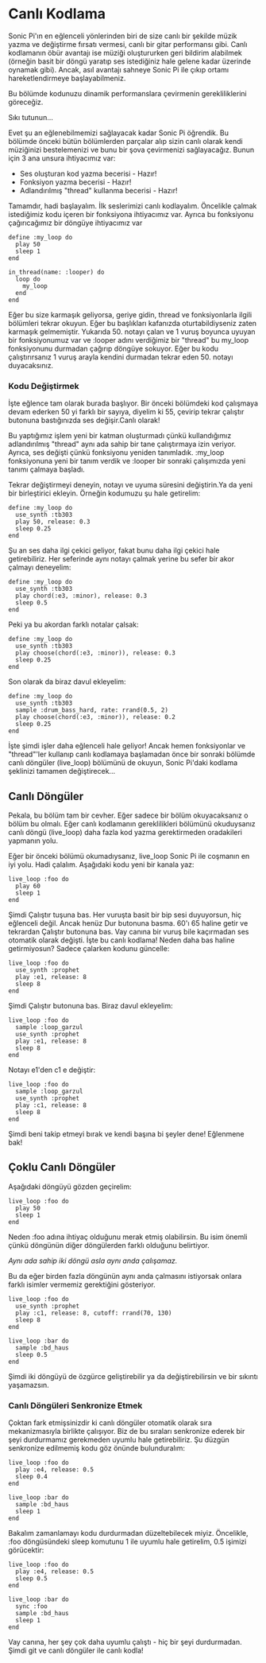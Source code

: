 # Canlı Kodlama

Sonic Pi'ın en eğlenceli yönlerinden biri de size canlı bir şekilde müzik yazma ve değiştirme fırsatı vermesi, canlı bir gitar performansı gibi. Canlı kodlamanın öbür avantajı ise müziği oluştururken geri bildirim alabilmek (örneğin basit bir döngü yaratıp ses istediğiniz hale gelene kadar üzerinde oynamak gibi). Ancak, asıl avantajı sahneye Sonic Pi ile çıkıp ortamı hareketlendirmeye başlayabilmeniz.

Bu bölümde kodunuzu dinamik performanslara çevirmenin gerekliliklerini göreceğiz.

Sıkı tutunun...

Evet şu an eğlenebilmemizi sağlayacak kadar Sonic Pi öğrendik. Bu bölümde önceki bütün bölümlerden parçalar alıp sizin canlı olarak kendi müziğinizi bestelemenizi ve bunu bir şova çevirmenizi sağlayacağız. Bunun için 3 ana unsura ihtiyacımız var:

  - Ses oluşturan kod yazma becerisi - Hazır!
  - Fonksiyon yazma becerisi - Hazır!
  - Adlandırılmış "thread" kullanma becerisi - Hazır!

Tamamdır, hadi başlayalım. İlk seslerimizi canlı kodlayalım. Öncelikle çalmak istediğimiz kodu içeren bir fonksiyona ihtiyacımız var. Ayrıca bu fonksiyonu çağırıcağımız bir döngüye ihtiyacımız var
```
define :my_loop do
  play 50
  sleep 1
end

in_thread(name: :looper) do
  loop do
    my_loop
  end
end 
```
Eğer bu size karmaşık geliyorsa, geriye gidin, thread ve fonksiyonlarla ilgili bölümleri tekrar okuyun. Eğer bu başlıkları kafanızda oturtabildiyseniz zaten karmaşık gelmemiştir.
Yukarıda 50. notayı çalan ve 1 vuruş boyunca uyuyan bir fonksiyonumuz var ve :looper adını verdiğimiz bir "thread" bu my_loop fonksiyonunu durmadan çağırıp döngüye sokuyor.
Eğer bu kodu çalıştırırsanız 1 vuruş arayla kendini durmadan tekrar eden 50. notayı duyacaksınız.

### Kodu Değiştirmek
İşte eğlence tam olarak burada başlıyor. Bir önceki bölümdeki kod çalışmaya devam ederken 50 yi farklı bir sayıya, diyelim ki 55, çevirip tekrar çalıştır butonuna bastığınızda ses değişir.Canlı olarak!

Bu yaptığımız işlem yeni bir katman oluşturmadı çünkü kullandığımız adlandırılmış "thread" aynı ada sahip bir tane çalıştırmaya izin veriyor. Ayrıca, ses değişti çünkü fonksiyonu yeniden tanımladık. :my_loop fonksiyonuna yeni bir tanım verdik ve :looper bir sonraki çalışımızda yeni tanımı çalmaya başladı.

Tekrar değiştirmeyi deneyin, notayı ve uyuma süresini değiştirin.Ya da yeni bir birleştirici ekleyin. Örneğin kodumuzu şu hale getirelim:
```
define :my_loop do
  use_synth :tb303
  play 50, release: 0.3
  sleep 0.25
end 
```
Şu an ses daha ilgi çekici geliyor, fakat bunu daha ilgi çekici hale getirebiliriz. Her seferinde aynı notayı çalmak yerine bu sefer bir akor çalmayı deneyelim:
```
define :my_loop do
  use_synth :tb303
  play chord(:e3, :minor), release: 0.3
  sleep 0.5
end 
```
Peki ya bu akordan farklı notalar çalsak:
```
define :my_loop do
  use_synth :tb303
  play choose(chord(:e3, :minor)), release: 0.3
  sleep 0.25
end 
```
Son olarak da biraz davul ekleyelim:
```
define :my_loop do
  use_synth :tb303
  sample :drum_bass_hard, rate: rrand(0.5, 2)
  play choose(chord(:e3, :minor)), release: 0.2
  sleep 0.25
end 
```
İşte şimdi işler daha eğlenceli hale geliyor!
Ancak hemen fonksiyonlar ve "thread"'ler kullanıp canlı kodlamaya başlamadan önce bir sonraki bölümde canlı döngüler (live_loop) bölümünü de okuyun, Sonic Pi'daki kodlama şeklinizi tamamen değiştirecek...

## Canlı Döngüler

Pekala, bu bölüm tam bir cevher. Eğer sadece bir bölüm okuyacaksanız o bölüm bu olmalı. Eğer canlı kodlamanın gereklilikleri bölümünü okuduysanız canlı döngü (live_loop) daha fazla kod yazma gerektirmeden oradakileri yapmanın yolu.

Eğer bir önceki bölümü okumadıysanız, live_loop Sonic Pi ile coşmanın en iyi yolu.
Hadi çalalım. Aşağıdaki kodu yeni bir kanala yaz:
```
live_loop :foo do
  play 60
  sleep 1
end 
```
Şimdi Çalıştır tuşuna bas. Her vuruşta basit bir bip sesi duyuyorsun, hiç eğlenceli değil. Ancak henüz Dur butonuna basma. 60'ı 65 haline getir ve tekrardan Çalıştır butonuna bas.
Vay canına bir vuruş bile kaçırmadan ses otomatik olarak değişti. İşte bu canlı kodlama!
Neden daha bas haline getirmiyosun? Sadece çalarken kodunu güncelle:
```
live_loop :foo do
  use_synth :prophet
  play :e1, release: 8
  sleep 8
end
```
Şimdi Çalıştır butonuna bas.
Biraz davul ekleyelim:
```
live_loop :foo do
  sample :loop_garzul
  use_synth :prophet
  play :e1, release: 8
  sleep 8
end 
```
Notayı e1'den c1 e değiştir:
```
live_loop :foo do
  sample :loop_garzul
  use_synth :prophet
  play :c1, release: 8
  sleep 8
end 
```
Şimdi beni takip etmeyi bırak ve kendi başına bi şeyler dene! Eğlenmene bak!

## Çoklu Canlı Döngüler
Aşağıdaki döngüyü gözden geçirelim:
```
live_loop :foo do
  play 50
  sleep 1
end 
```
Neden :foo adına ihtiyaç olduğunu merak etmiş olabilirsin. Bu isim önemli çünkü döngünün diğer döngülerden farklı olduğunu belirtiyor.

_Aynı ada sahip iki döngü asla aynı anda çalışamaz._ 

Bu da eğer birden fazla döngünün aynı anda çalmasını istiyorsak onlara farklı isimler vermemiz gerektiğini gösteriyor.
```
live_loop :foo do
  use_synth :prophet
  play :c1, release: 8, cutoff: rrand(70, 130)
  sleep 8
end

live_loop :bar do
  sample :bd_haus
  sleep 0.5
end 
```
Şimdi iki döngüyü de özgürce geliştirebilir ya da değiştirebilirsin ve bir sıkıntı yaşamazsın.

### Canlı Döngüleri Senkronize Etmek

Çoktan fark etmişsinizdir ki canlı döngüler otomatik olarak sıra mekanizmasıyla birlikte çalışıyor. Biz de bu sıraları senkronize ederek bir şeyi durdurmamız gerekmeden uyumlu hale getirebiliriz.
Şu düzgün senkronize edilmemiş kodu göz önünde bulunduralım:
```
live_loop :foo do
  play :e4, release: 0.5
  sleep 0.4
end

live_loop :bar do
  sample :bd_haus
  sleep 1
end 
```
Bakalım zamanlamayı kodu durdurmadan düzeltebilecek miyiz. Öncelikle, :foo döngüsündeki sleep komutunu 1 ile uyumlu hale getirelim, 0.5 işimizi görücektir:
```
live_loop :foo do
  play :e4, release: 0.5
  sleep 0.5
end

live_loop :bar do
  sync :foo
  sample :bd_haus
  sleep 1
end
```
Vay canına, her şey çok daha uyumlu çalıştı - hiç bir şeyi durdurmadan.
Şimdi git ve canlı döngüler ile canlı kodla!













